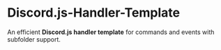 # Discord.js-Handler-Template
An efficient **Discord.js handler template** for commands and events with subfolder support.
